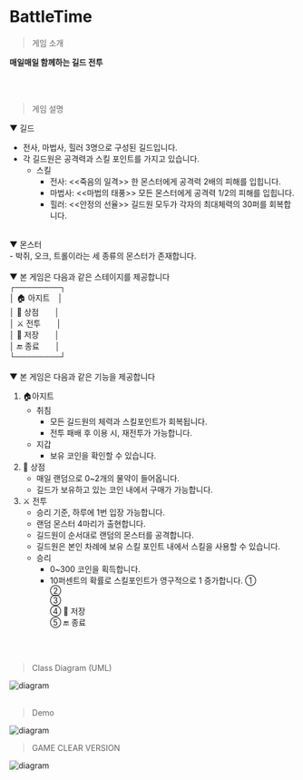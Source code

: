 # BattleTime

> 게임 소개

**매일매일 함께하는 길드 전투**

<br>
<br>

> 게임 설명

▼ 길드<br>
- 전사, 마법사, 힐러 3명으로 구성된 길드입니다.
- 각 길드원은 공격력과 스킬 포인트를 가지고 있습니다.
  - 스킬
      - 전사: <<죽음의 일격>> 한 몬스터에게 공격력 2배의 피해를 입힙니다.
      - 마법사: <<마법의 태풍>> 모든 몬스터에게 공격력 1/2의 피해를 입힙니다.
      - 힐러: <<안정의 선율>> 길드원 모두가 각자의 최대체력의 30퍼를 회복합니다. 
<br>
▼ 몬스터<br>
- 박쥐, 오크, 트롤이라는 세 종류의 몬스터가 존재합니다.
<br>
<br>
▼ 본 게임은 다음과 같은 스테이지를 제공합니다<br>
┌────────┐<br>
│ 🏠 아지트　│<br>
│ 🏪 상점　　│<br>
│ ⚔️ 전투　　│<br>
│ 📜 저장　　│<br>
│ 🔚 종료　　│<br>
└────────┘<br>
<br>
▼ 본 게임은 다음과 같은 기능을 제공합니다

1. 🏠아지트 
    * 취침 
      * 모든 길드원의 체력과 스킬포인트가 회복됩니다.
      * 전투 패배 후 이용 시, 재전투가 가능합니다.
    * 지갑 
      * 보유 코인을 확인할 수 있습니다.
2. 🏪 상점
    * 매일 랜덤으로 0~2개의 물약이 들어옵니다.
    * 길드가 보유하고 있는 코인 내에서 구매가 가능합니다.
3. ⚔️ 전투
    * 승리 기준, 하루에 1번 입장 가능합니다.
    * 랜덤 몬스터 4마리가 출현합니다.
    * 길드원이 순서대로 랜덤의 몬스터를 공격합니다.
    * 길드원은 본인 차례에 보유 스킬 포인트 내에서 스킬을 사용할 수 있습니다.
    * 승리
      * 0~300 코인을 획득합니다.
      * 10퍼센트의 확률로 스킬포인트가 영구적으로 1 증가합니다.
①  <br>
②  <br>
③  <br>
④ 📜 저장 <br>
⑤ 🔚 종료 <br>

<br>
<br>



> Class Diagram (UML)

![diagram]()
<br>
<br>
> Demo

![diagram]()

> GAME CLEAR VERSION

![diagram]()

